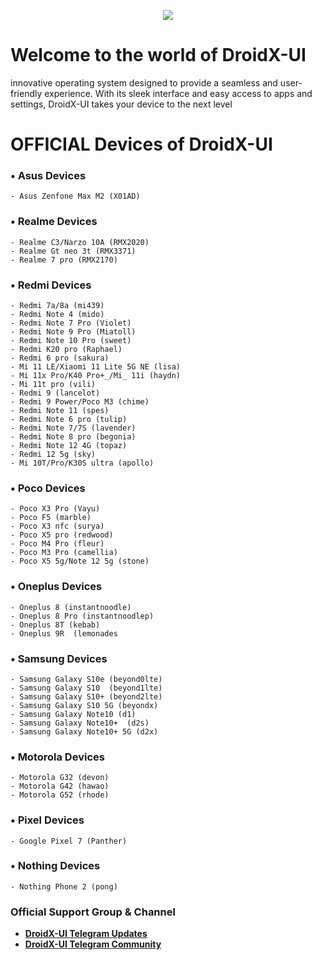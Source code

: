 <p align="center">
  <img src="https://raw.githubusercontent.com/DroidX-UI-Devices/vendor_droidxOTA/14/banners/latest.png" />
</p>

# Welcome to the world of DroidX-UI 

innovative operating system designed to provide a seamless and user-friendly experience. With its sleek interface and easy access to apps and settings, DroidX-UI takes your device to the next level

# OFFICIAL Devices of DroidX-UI

<!--START_SECTION:devices-->
### • Asus Devices
```
- Asus Zenfone Max M2 (X01AD)
```

### • Realme Devices
```
- Realme C3/Narzo 10A (RMX2020)
- Realme Gt neo 3t (RMX3371)
- Realme 7 pro (RMX2170)
```

### • Redmi Devices
```
- Redmi 7a/8a (mi439)
- Redmi Note 4 (mido)
- Redmi Note 7 Pro (Violet)
- Redmi Note 9 Pro (Miatoll)
- Redmi Note 10 Pro (sweet)
- Redmi K20 pro (Raphael)
- Redmi 6 pro (sakura)
- Mi 11 LE/Xiaomi 11 Lite 5G NE (lisa)
- Mi 11x Pro/K40 Pro+_/Mi_ 11i (haydn)
- Mi 11t pro (vili)
- Redmi 9 (lancelot)
- Redmi 9 Power/Poco M3 (chime)
- Redmi Note 11 (spes)
- Redmi Note 6 pro (tulip) 
- Redmi Note 7/7S (lavender) 
- Redmi Note 8 pro (begonia)
- Redmi Note 12 4G (topaz)
- Redmi 12 5g (sky)
- Mi 10T/Pro/K30S ultra (apollo)
```

### • Poco Devices
```
- Poco X3 Pro (Vayu)
- Poco F5 (marble)
- Poco X3 nfc (surya)
- Poco X5 pro (redwood)
- Poco M4 Pro (fleur)
- Poco M3 Pro (camellia)
- Poco X5 5g/Note 12 5g (stone)
```

### • Oneplus Devices
```
- Oneplus 8 (instantnoodle)
- Oneplus 8 Pro (instantnoodlep)
- Oneplus 8T (kebab)
- Oneplus 9R  (lemonades
```

### • Samsung Devices
```
- Samsung Galaxy S10e (beyond0lte)
- Samsung Galaxy S10  (beyond1lte)
- Samsung Galaxy S10+ (beyond2lte)
- Samsung Galaxy S10 5G (beyondx)
- Samsung Galaxy Note10 (d1)
- Samsung Galaxy Note10+  (d2s)
- Samsung Galaxy Note10+ 5G (d2x)
```

### • Motorola Devices
```
- Motorola G32 (devon)
- Motorola G42 (hawao)
- Motorola G52 (rhode)
```

### • Pixel Devices
```
- Google Pixel 7 (Panther)
```


### • Nothing Devices
```
- Nothing Phone 2 (pong)
```

### Official Support Group & Channel
 * [**DroidX-UI Telegram Updates**](https://t.me/DroidXUI_announcements)
 * [**DroidX-UI Telegram Community**](https://t.me/DroidXUI_chats)
